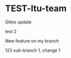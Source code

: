 
# TEST-ltu-team

Gilles update

test 2

New feature on my branch

123
sub-branch 1, change 1








